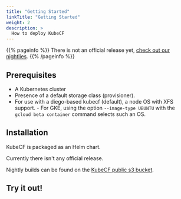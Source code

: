 ```yaml
---
title: "Getting Started"
linkTitle: "Getting Started"
weight: 2
description: >
  How to deploy KubeCF
---
```


{{% pageinfo %}}
There is not an official release yet, [check out our nightlies](https://kubecf.s3.amazonaws.com/index.html).
{{% /pageinfo %}}

## Prerequisites

- A Kubernetes cluster
- Presence of a default storage class (provisioner).
- For use with a diego-based kubecf (default), a node OS with XFS
  support.
      - For GKE, using the option `--image-type UBUNTU` with the
        `gcloud beta container` command selects such an OS.

## Installation

KubeCF is packaged as an Helm chart. 

Currently there isn't any official release. 

Nightly builds can be found on the [KubeCF public s3 bucket](https://kubecf.s3.amazonaws.com/index.html).

## Try it out!


